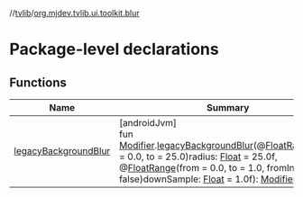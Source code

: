 //[tvlib](../../index.md)/[org.mjdev.tvlib.ui.toolkit.blur](index.md)

# Package-level declarations

## Functions

| Name | Summary |
|---|---|
| [legacyBackgroundBlur](legacy-background-blur.md) | [androidJvm]<br>fun [Modifier](https://developer.android.com/reference/kotlin/androidx/compose/ui/Modifier.html).[legacyBackgroundBlur](legacy-background-blur.md)(@[FloatRange](https://developer.android.com/reference/kotlin/androidx/annotation/FloatRange.html)(from = 0.0, to = 25.0)radius: [Float](https://kotlinlang.org/api/latest/jvm/stdlib/kotlin/-float/index.html) = 25.0f, @[FloatRange](https://developer.android.com/reference/kotlin/androidx/annotation/FloatRange.html)(from = 0.0, to = 1.0, fromInclusive = false)downSample: [Float](https://kotlinlang.org/api/latest/jvm/stdlib/kotlin/-float/index.html) = 1.0f): [Modifier](https://developer.android.com/reference/kotlin/androidx/compose/ui/Modifier.html) |
